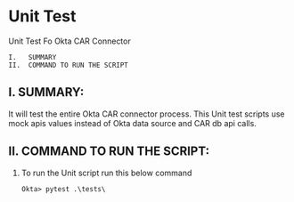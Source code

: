 # Unit Test

Unit Test Fo Okta CAR Connector
```
I.   SUMMARY
II.  COMMAND TO RUN THE SCRIPT
```
I. SUMMARY:
-----------------------------------------------------------------
It will test the entire Okta CAR connector process.
This Unit test scripts use mock apis values instead of Okta data source 
and CAR db api calls.


II. COMMAND TO RUN THE SCRIPT:
-----------------------------------------------------------------

1. To run the Unit script run this below command

   `Okta> pytest .\tests\`
